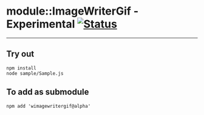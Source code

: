 
# module::ImageWriterGif - Experimental [![Status](https://github.com/Wandalen/wImageWriterGif/workflows/Test/badge.svg)](https://github.com/Wandalen/wImageWriterGif/actions?query=workflow%3ATest)

___

## Try out
```
npm install
node sample/Sample.js
```

## To add as submodule
```
npm add 'wimagewritergif@alpha'
```

